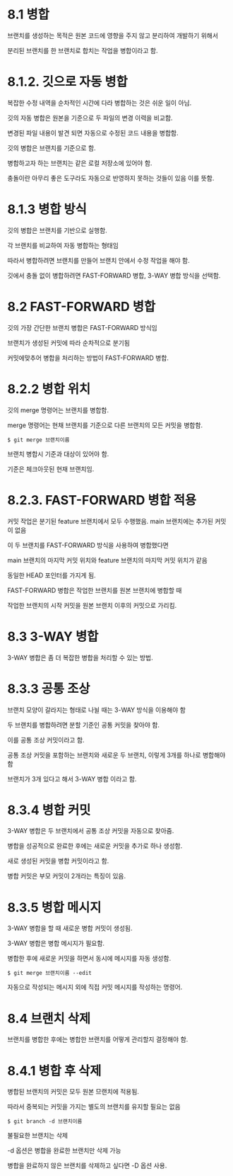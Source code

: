 # 8.1 병합

브랜치를 생성하는 목적은 원본 코드에 영향을 주지 않고 분리하여 개발하기 위해서

분리된 브랜치를 한 브랜치로 합치는 작업을 병합이라고 함.

# 8.1.2. 깃으로 자동 병합

복잡한 수정 내역을 순차적인 시간에 다라 병합하는 것은 쉬운 일이 아님.

깃의 자동 병합은 원본을 기준으로 두 파일의 변경 이력을 비교함.

변경된 파일 내용이 발견 되면 자동으로 수정된 코드 내용을 병합함.

깃의 병합은 브랜치를 기준으로 함.

병합하고자 하는 브랜치는 같은 로컬 저장소에 있어야 함.

충돌이란 아무리 좋은 도구라도 자동으로 반영하지 못하는 것들이 있음 이를 뜻함.

# 8.1.3 병합 방식

깃의 병합은 브랜치를 기반으로 실행함.

각 브랜치를 비교하여 자동 병합하는 형태임

따라서 병합하려면 브랜치를 만들어 브랜치 안에서 수정 작업을 해야 함.

깃에서 충돌 없이 병합하려면 FAST-FORWARD 병합, 3-WAY 병합 방식을 선택함.

# 8.2 FAST-FORWARD 병합

깃의 가장 간단한 브랜치 병합은 FAST-FORWARD 방식임

브랜치가 생성된 커밋에 따라 순차적으로 분기됨

커밋에맞추어 병합을 처리하는 방법이 FAST-FORWARD 병합.

# 8.2.2 병합 위치

깃의 merge 명령어는 브랜치를 병합함.

merge 명령어는 현채 브랜치를 기준으로 다른 브랜치의 모든 커밋을 병합함.

```
$ git merge 브랜치이름
```

브랜치 병합시 기준과 대상이 있어야 함.

기준은 체크아웃된 현재 브랜치임.

# 8.2.3. FAST-FORWARD 병합 적용

커밋 작업은 분기된 feature 브랜치에서 모두 수행했음. main 브랜치에는 추가된 커밋이 없음

이 두 브랜치를 FAST-FORWARD 방식을 사용하여 병합했다면

main 브랜치의 마지막 커밋 위치와 feature 브랜치의 마지막 커밋 위치가 같음

동일한 HEAD 포인터를 가지게 됨.

FAST-FORWARD 병합은 작업한 브랜치를 원본 브랜치에 병합할 때 

작업한 브랜치의 시작 커밋을 원본 브랜치 이후의 커밋으로 가리킴.

# 8.3 3-WAY 병합

3-WAY 병합은 좀 더 복잡한 병합을 처리할 수 있는 방법.

# 8.3.3 공통 조상

브랜치 모양이 갈라지는 형태로 나뉠 때는 3-WAY 방식을 이용해야 함

두 브랜치를 병합하려면 분할 기준인 공통 커밋을 찾아야 함.

이를 공통 조상 커밋이라고 함.

공통 조상 커밋을 포함하는 브랜치와 새로운 두 브랜치, 이렇게 3개를 하나로 병합해야 함

브랜치가 3개 있다고 해서 3-WAY 병합 이라고 함.

# 8.3.4 병합 커밋

3-WAY 병합은 두 브랜치에서 공통 조상 커밋을 자동으로 찾아줌.

병합을 성공적으로 완료한 후에는 새로운 커밋을 추가로 하나 생성함.

새로 생성된 커밋을 병합 커밋이라고 함.

병합 커밋은 부모 커밋이 2개라는 특징이 있음.

# 8.3.5 병합 메시지

3-WAY 병합을 할 때 새로운 병합 커밋이 생성됨.

3-WAY 병합은 병합 메시지가 필요함.

병합한 후에 새로운 커밋을 하면서 동시에 메시지를 자동 생성함.

```
$ git merge 브랜치이름 --edit
```
자동으로 작성되는 메시지 외에 직접 커밋 메시지를 작성하는 명령어.

# 8.4 브랜치 삭제

브랜치를 병합한 후에는 병합한 브랜치를 어떻게 관리할지 결정해야 함.

# 8.4.1 병합 후 삭제

병합된 브랜치의 커밋은 모두 원본 므랜치에 적용됨.

따라서 중복되는 커밋을 가지는 별도의 브랜치를 유지할 필요는 없음

```
$ git branch -d 브랜치이름
```
불필요한 브랜치는 삭제

-d 옵션은 병합을 완료한 브랜치만 삭제 가능

병합을 완료하지 않은 브랜치를 삭제하고 싶다면 -D 옵션 사용.
